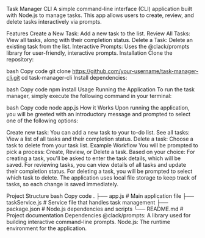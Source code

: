 Task Manager CLI
A simple command-line interface (CLI) application built with Node.js to manage tasks. This app allows users to create, review, and delete tasks interactively via prompts.

Features
Create a New Task: Add a new task to the list.
Review All Tasks: View all tasks, along with their completion status.
Delete a Task: Delete an existing task from the list.
Interactive Prompts: Uses the @clack/prompts library for user-friendly, interactive prompts.
Installation
Clone the repository:

bash
Copy code
git clone https://github.com/your-username/task-manager-cli.git
cd task-manager-cli
Install dependencies:

bash
Copy code
npm install
Usage
Running the Application
To run the task manager, simply execute the following command in your terminal:

bash
Copy code
node app.js
How it Works
Upon running the application, you will be greeted with an introductory message and prompted to select one of the following options:

Create new task: You can add a new task to your to-do list.
See all tasks: View a list of all tasks and their completion status.
Delete a task: Choose a task to delete from your task list.
Example Workflow
You will be prompted to pick a process: Create, Review, or Delete a task.
Based on your choice:
For creating a task, you'll be asked to enter the task details, which will be saved.
For reviewing tasks, you can view details of all tasks and update their completion status.
For deleting a task, you will be prompted to select which task to delete.
The application uses local file storage to keep track of tasks, so each change is saved immediately.

Project Structure
bash
Copy code
.
├── app.js            # Main application file
├── taskService.js    # Service file that handles task management
├── package.json      # Node.js dependencies and scripts
└── README.md         # Project documentation
Dependencies
@clack/prompts: A library used for building interactive command-line prompts.
Node.js: The runtime environment for the application.